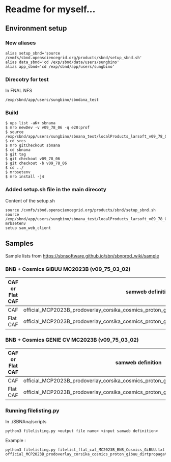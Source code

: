 # Readme for myself...

## Environment setup

### New aliases

```
alias setup_sbnd='source /cvmfs/sbnd.opensciencegrid.org/products/sbnd/setup_sbnd.sh'
alias data_sbnd='cd /exp/sbnd/data/users/sungbino'
alias app_sbnd='cd /exp/sbnd/app/users/sungbino’
```

### Direcotry for test

In FNAL NFS
```
/exp/sbnd/app/users/sungbino/sbndana_test
```

### Build

```
$ ups list -aK+ sbnana
$ mrb newDev -v v09_78_06 -q e20:prof
$ source /exp/sbnd/app/users/sungbino/sbnana_test/localProducts_larsoft_v09_78_06_e20_prof/setup
$ cd srcs
$ mrb gitCheckout sbnana
$ cd sbnana
$ git tag
$ git checkout v09_78_06
$ git checkout -b v09_78_06
$ cd ../
$ mrbsetenv
$ mrb install -j4
```

### Added setup.sh file in the main direcoty

Content of the setup.sh

```
source /cvmfs/sbnd.opensciencegrid.org/products/sbnd/setup_sbnd.sh
source /exp/sbnd/app/users/sungbino/sbnana_test/localProducts_larsoft_v09_78_06_e20_prof/setup
mrbsetenv
setup sam_web_client
```

## Samples

Sample lists from https://sbnsoftware.github.io/sbn/sbnprod_wiki/sample

### BNB + Cosmics GiBUU MC2023B (v09_75_03_02)

| CAF or Flat CAF  | samweb definition |
| ------------- | ------------- |
| CAF  | official_MCP2023B_prodoverlay_corsika_cosmics_proton_gibuu_dirtpropagation_sbnd_caf_sbnd  |
| Flat CAF  |  official_MCP2023B_prodoverlay_corsika_cosmics_proton_gibuu_dirtpropagation_sbnd_caf_flat_caf_sbnd  |

### BNB + Cosmics GENIE CV MC2023B (v09_75_03_02)

| CAF or Flat CAF  | samweb definition |
| ------------- | ------------- |
| CAF  | official_MCP2023B_prodoverlay_corsika_cosmics_proton_genie_rockbox_sce_caf_sbnd  |
| Flat CAF  |  official_MCP2023B_prodoverlay_corsika_cosmics_proton_genie_rockbox_sce_caf_flat_caf_sbnd  |

### Running filelisting.py

In ./SBNAna/scripts
```
python3 filelisting.py <output file name> <input samweb definition>
```

Example :
```
python3 filelisting.py filelist_flat_caf_MC2023B_BNB_Cosmics_GiBUU.txt official_MCP2023B_prodoverlay_corsika_cosmics_proton_gibuu_dirtpropagation_sbnd_caf_flat_caf_sbnd
```
